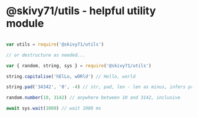 @skivy71/utils - helpful utility module
=======================================

```JavaScript

var utils = require('@skivy71/utils')

// or destructure as needed...

var { random, string, sys } = require('@skivy71/utils')

string.capitalise('hElLo, wORld') // Hello, world

string.pad('34342', '0', -4) // str, pad, len - len as minus, infers prepend

random.number(10, 3142) // anywhere between 10 and 3142, inclusive

await sys.wait(1000) // wait 1000 ms
```